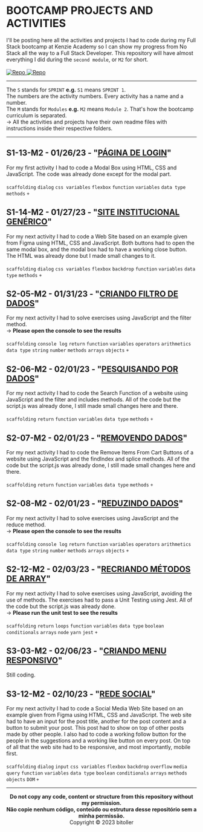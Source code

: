 # BOOTCAMP PROJECTS AND ACTIVITIES
I'll be posting here all the activities and projects I had to code during my Full Stack bootcamp at Kenzie Academy so I can show my progress from No Stack all the way to a Full Stack Developer. This repository will have almost everything I did during the `second module`, or `M2` for short.<br />
<br />
<a href="https://github.com/bitoller/BOOTCAMP-PROJECTS-AND-ACTIVITIES-M1" target="_blank"> ![Repo](https://img.shields.io/badge/M1_Repository-000?style=for-the-badge&color=7f3ace) </a> <a href="https://github.com/bitoller/BOOTCAMP-PROJECTS-AND-ACTIVITIES-M2" target="_blank"> ![Repo](https://img.shields.io/badge/M2_Repository-000?style=for-the-badge&color=7f3ace) </a>

<hr />

The `S` stands for `SPRINT` <strong>e.g.</strong> `S1` means `SPRINT 1`.<br />
The numbers are the activity numbers. Every activity has a name and a number.<br />
The `M` stands for `Modules` <strong>e.g.</strong> `M2` means `Module 2`. That's how the bootcamp curriculum is separated.<br />
→ All the activities and projects have their own readme files with instructions inside their respective folders.

<hr />

## S1-13-M2 - 01/26/23 - "[PÁGINA DE LOGIN](https://bitoller.github.io/BOOTCAMP-PROJECTS-AND-ACTIVITIES-M2/src/M2-SPRINT-1/S1-13-M2/index.html)"
For my first activity I had to code a Modal Box using HTML, CSS and JavaScript. The code was already done except for the modal part.<br />
<br />
`scaffolding` `dialog` `css variables` `flexbox` `function` `variables` `data type` `methods` `+`

## S1-14-M2 - 01/27/23 - "[SITE INSTITUCIONAL GENÉRICO](https://bitoller.github.io/BOOTCAMP-PROJECTS-AND-ACTIVITIES-M2/src/M2-SPRINT-1/S1-14-M2/index.html)"
For my next activity I had to code a Web Site based on an example given from Figma using HTML, CSS and JavaScript. Both buttons had to open the same modal box, and the modal box had to have a working close button. The HTML was already done but I made small changes to it.<br />
<br />
`scaffolding` `dialog` `css variables` `flexbox` `backdrop` `function` `variables` `data type` `methods` `+`

## S2-05-M2 - 01/31/23 - "[CRIANDO FILTRO DE DADOS](https://bitoller.github.io/BOOTCAMP-PROJECTS-AND-ACTIVITIES-M2/src/M2-SPRINT-2/S2-05-M2/index.html)"
For my next activity I had to solve exercises using JavaScript and the filter method.<br />
→ <b>Please open the console to see the results</b><br />
<br />
`scaffolding` `console log` `return` `function` `variables` `operators` `arithmetics` `data type` `string` `number` `methods` `arrays` `objects` `+`

## S2-06-M2 - 02/01/23 - "[PESQUISANDO POR DADOS](https://bitoller.github.io/BOOTCAMP-PROJECTS-AND-ACTIVITIES-M2/src/M2-SPRINT-2/S2-06-M2/index.html)"
For my next activity I had to code the Search Function of a website using JavaScript and the filter and includes methods. All of the code but the script.js was already done, I still made small changes here and there.<br />
<br />
`scaffolding` `return` `function` `variables` `data type` `methods` `+`

## S2-07-M2 - 02/01/23 - "[REMOVENDO DADOS](https://bitoller.github.io/BOOTCAMP-PROJECTS-AND-ACTIVITIES-M2/src/M2-SPRINT-2/S2-07-M2/index.html)"
For my next activity I had to code the Remove Items From Cart Buttons of a website using JavaScript and the findIndex and splice methods. All of the code but the script.js was already done, I still made small changes here and there.<br />
<br />
`scaffolding` `return` `function` `variables` `data type` `methods` `+`

## S2-08-M2 - 02/01/23 - "[REDUZINDO DADOS](https://bitoller.github.io/BOOTCAMP-PROJECTS-AND-ACTIVITIES-M2/src/M2-SPRINT-2/S2-08-M2/index.html)"
For my next activity I had to solve exercises using JavaScript and the reduce method.<br />
→ <b>Please open the console to see the results</b><br />
<br />
`scaffolding` `console log` `return` `function` `variables` `operators` `arithmetics` `data type` `string` `number` `methods` `arrays` `objects` `+`

## S2-12-M2 - 02/03/23 - "[RECRIANDO MÉTODOS DE ARRAY](https://bitoller.github.io/BOOTCAMP-PROJECTS-AND-ACTIVITIES-M2/src/M2-SPRINT-2/S2-12-M2/index.html)"
For my next activity I had to solve exercises using JavaScript, avoiding the use of methods. The exercises had to pass a Unit Testing using Jest. All of the code but the script.js was already done.<br />
→ <b>Please run the unit test to see the results</b><br />
<br />
`scaffolding` `return` `loops` `function` `variables` `data type` `boolean` `conditionals` `arrays` `node` `yarn` `jest` `+`

## S3-03-M2 - 02/06/23 - "[CRIANDO MENU RESPONSIVO](https://bitoller.github.io/BOOTCAMP-PROJECTS-AND-ACTIVITIES-M2/src/M2-SPRINT-3/S3-03-M2/index.html)"
Still coding.

## S3-12-M2 - 02/10/23 - "[REDE SOCIAL](https://bitoller.github.io/BOOTCAMP-PROJECTS-AND-ACTIVITIES-M2/src/M2-SPRINT-3/S3-12-M2/index.html)"
For my next activity I had to code a Social Media Web Site based on an example given from Figma using HTML, CSS and JavaScript. The web site had to have an input for the post title, another for the post content and a button to submit your post. This post had to show on top of other posts made by other people. I also had to code a working follow button for the people in the suggestions and a working like button on every post. On top of all that the web site had to be responsive, and most importantly, mobile first.<br />
<br />
`scaffolding` `dialog` `input` `css variables` `flexbox` `backdrop` `overflow` `media query` `function` `variables` `data type` `boolean` `conditionals` `arrays` `methods` `objects` `DOM` `+`

<hr />

<p align="center">
<b>Do not copy any code, content or structure from this repository without my permission.<br />
Não copie nenhum código, conteúdo ou estrutura desse repositório sem a minha permissão.</b><br />
Copyright © 2023 bitoller
</p>
